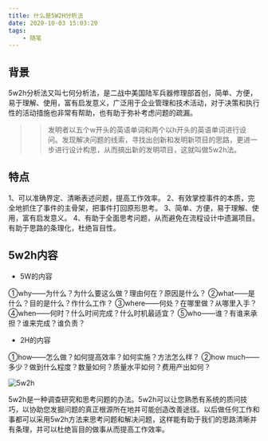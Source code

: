 ```yaml
---
title: 什么是5W2H分析法
date: 2020-10-03 15:03:20
tags:
    - 随笔
---
```


## 背景
5w2h分析法又叫七何分析法，是二战中美国陆军兵器修理部首创，简单、方便，易于理解、使用，富有启发意义，广泛用于企业管理和技术活动，对于决策和执行性的活动措施也非常有帮助，也有助于弥补考虑问题的疏漏。
>>发明者以五个w开头的英语单词和两个以h开头的英语单词进行设问。发现解决问题的线索，寻找出创新和发明新项目的思路，更进一步进行设计构思，从而搞出新的发明项目，这就叫做5w2h法。

<!--more-->

## 特点
1、可以准确界定、清晰表述问题，提高工作效率。
2、有效掌控事件的本质，完全地抓住了事件的主骨架，把事件打回原形思考。
3、简单、方便，易于理解、使用，富有启发意义。
4、有助于全面思考问题，从而避免在流程设计中遗漏项目。有助于思路的条理化，杜绝盲目性。

## 5w2h内容

* 5W的内容

①why——为什么？为什么要这么做？理由何在？原因是什么？
②what——是什么？目的是什么？作什么工作？
③where——何处？在哪里做？从哪里入手？
④when——何时？什么时间完成？什么时机最适宜？
⑤who——谁？有谁来承担？谁来完成？谁负责？

* 2H的内容

①how——怎么做？如何提高效率？如何实施？方法怎么样？
②how much——多少？做到什么程度？数量如何？质量水平如何？费用产出如何？

![5w2h](5w2h.png)

5w2h是一种调查研究和思考问题的办法。5w2h可以让您熟悉有系统的质问技巧，以协助您发掘问题的真正根源所在地并可能创造改善途径。以后做任何工作和事都可以采用5w2h方法来思考问题和解决问题，这样能有助于我们的思路清晰并有条理，并可以杜绝盲目的做事从而提高工作效率。

